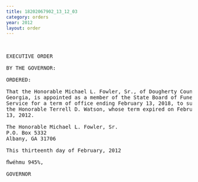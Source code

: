 ```yaml
---
title: 18202067902_13_12_03
category: orders
year: 2012
layout: order
---
```


<pre> 

EXECUTIVE ORDER

BY THE GOVERNOR:

ORDERED:

That the Honorable Michael L. Fowler, Sr., of Dougherty County,
Georgia, is appointed as a member of the State Board of Funeral
Service for a term of office ending February 13, 2018, to succeed
the Honorable Terrell D. Watson, whose term expired on February
13, 2012.

The Honorable Michael L. Fowler, Sr.
P.O. Box 5332
Albany, GA 31706

This thirteenth day of February, 2012

ﬂwéhmu 945%,

GOVERNOR

</pre>
